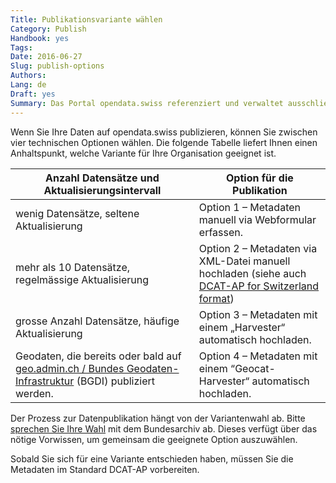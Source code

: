 ```yaml
---
Title: Publikationsvariante wählen
Category: Publish
Handbook: yes
Tags:
Date: 2016-06-27
Slug: publish-options
Authors:
Lang: de
Draft: yes
Summary: Das Portal opendata.swiss referenziert und verwaltet ausschliesslich Metadaten. Die primären Daten sowie die Verantwortung für deren Publikation bleiben beim Datenlieferanten. Das Bundesarchiv betreibt das Portal. Es unterstützt und koordiniert die Datenpublikation.
---
```


Wenn Sie Ihre Daten auf opendata.swiss publizieren, können Sie zwischen vier technischen Optionen wählen. Die folgende Tabelle liefert Ihnen einen Anhaltspunkt, welche Variante für Ihre Organisation geeignet ist.

| Anzahl Datensätze und Aktualisierungsintervall | Option für die Publikation |
|------------------------------------------------|----------------------------|
| wenig Datensätze, seltene Aktualisierung | Option 1 – Metadaten manuell via Webformular erfassen. |
| mehr als 10 Datensätze, regelmässige Aktualisierung | Option 2 – Metadaten via XML-Datei manuell hochladen (siehe auch [DCAT-AP for Switzerland format](/de/library/ch-dcat-ap)) |
| grosse Anzahl Datensätze, häufige Aktualisierung | Option 3 – Metadaten mit einem „Harvester“ automatisch hochladen. |
| Geodaten, die bereits oder bald auf [geo.admin.ch / Bundes Geodaten-Infrastruktur](http://www.geo.admin.ch/internet/geoportal/de/home/geoadmin/mission/bgdi.html) (BGDI) publiziert werden. | Option 4 – Metadaten mit einem “Geocat-Harvester“ automatisch hochladen. |

Der Prozess zur Datenpublikation hängt von der Variantenwahl ab. Bitte [sprechen Sie Ihre Wahl](mailto:opendata@bar.admin.ch) mit dem Bundesarchiv ab. Dieses verfügt über das nötige Vorwissen, um gemeinsam die geeignete Option auszuwählen.

Sobald Sie sich für eine Variante entschieden haben, müssen Sie die Metadaten im Standard DCAT-AP vorbereiten.
